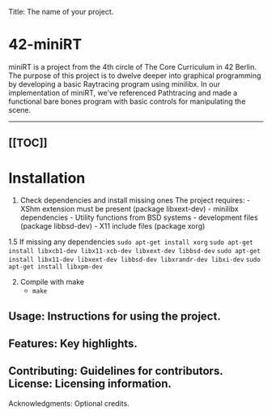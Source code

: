 
Title: The name of your project.
# 42-miniRT

miniRT is a project from the 4th circle of The Core Curriculum in 42 Berlin. The purpose of this project is to dwelve deeper into
graphical programming by developing a basic Raytracing program using minilibx. In our implementation of miniRT, we've referenced Pathtracing and made a functional bare bones program with basic controls for manipulating the scene.

---
[[TOC]]
---
# Installation


1.	Check dependencies and install missing ones
		The project requires:
		-	XShm extension must be present (package libxext-dev)
		-	minilibx dependencies
		-	Utility functions from BSD systems - development files (package libbsd-dev)
		-	X11 include files (package xorg)

1.5	If missing any dependencies
		`sudo apt-get install xorg`
		`sudo apt-get install libxcb1-dev libx11-xcb-dev libxext-dev libbsd-dev`
		`sudo apt-get install libx11-dev libxext-dev libbsd-dev libxrandr-dev libxi-dev`
		`sudo apt-get install libxpm-dev`

2.	Compile with make
	-	`make`

Usage: Instructions for using the project.
---
Features: Key highlights.
---
Contributing: Guidelines for contributors.
License: Licensing information.
---
Acknowledgments: Optional credits.
